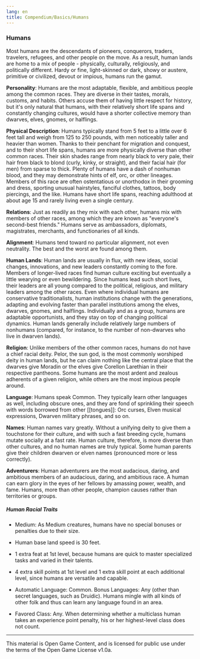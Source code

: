 ```yaml
---
lang: en
title: Compendium/Basics/Humans 
---
```


### Humans

Most humans are the descendants of pioneers, conquerors, traders, travelers, refugees, and other people on the move. As a result, human lands are home to a mix of people - physically, culturally, religiously, and politically different. Hardy or fine, light-skinned or dark, showy or austere, primitive or civilized, devout or impious, humans run the gamut.

**Personality**: Humans are the most adaptable, flexible, and ambitious people among the common races. They are diverse in their tastes, morals, customs, and habits. Others accuse them of having little respect for history, but it's only natural that humans, with their relatively short life spans and constantly changing cultures, would have a shorter collective memory than dwarves, elves, gnomes, or halflings.

**Physical Description**: Humans typically stand from 5 feet to a little over 6 feet tall and weigh from 125 to 250 pounds, with men noticeably taller and heavier than women. Thanks to their penchant for migration and conquest, and to their short life spans, humans are more physically diverse than other common races. Their skin shades range from nearly black to very pale, their hair from black to blond (curly, kinky, or straight), and their facial hair (for men) from sparse to thick. Plenty of humans have a dash of nonhuman blood, and they may demonstrate hints of elf, orc, or other lineages. Members of this race are often ostentatious or unorthodox in their grooming and dress, sporting unusual hairstyles, fanciful clothes, tattoos, body piercings, and the like. Humans have short life spans, reaching adulthood at about age 15 and rarely living even a single century.

**Relations**: Just as readily as they mix with each other, humans mix with members of other races, among which they are known as "everyone's second-best friends." Humans serve as ambassadors, diplomats, magistrates, merchants, and functionaries of all kinds.

**Alignment**: Humans tend toward no particular alignment, not even neutrality. The best and the worst are found among them.

**Human Lands**: Human lands are usually in flux, with new ideas, social changes, innovations, and new leaders constantly coming to the fore. Members of longer-lived races find human culture exciting but eventually a little wearying or even bewildering. Since humans lead such short lives, their leaders are all young compared to the political, religious, and military leaders among the other races. Even where individual humans are conservative traditionalists, human institutions change with the generations, adapting and evolving faster than parallel institutions among the elves, dwarves, gnomes, and halflings. Individually and as a group, humans are adaptable opportunists, and they stay on top of changing political dynamics. Human lands generally include relatively large numbers of nonhumans (compared, for instance, to the number of non-dwarves who live in dwarven lands).

**Religion**: Unlike members of the other common races, humans do not have a chief racial deity. Pelor, the sun god, is the most commonly worshiped deity in human lands, but he can claim nothing like the central place that the dwarves give Moradin or the elves give Corellon Larethian in their respective pantheons. Some humans are the most ardent and zealous adherents of a given religion, while others are the most impious people around.

**Language**: Humans speak Common. They typically learn other languages as well, including obscure ones, and they are fond of sprinkling their speech with words borrowed from other [[tongues]]: Orc curses, Elven musical expressions, Dwarven military phrases, and so on.

**Names**: Human names vary greatly. Without a unifying deity to give them a touchstone for their culture, and with such a fast breeding cycle, humans mutate socially at a fast rate. Human culture, therefore, is more diverse than other cultures, and no human names are truly typical. Some human parents give their children dwarven or elven names (pronounced more or less correctly).

**Adventurers**: Human adventurers are the most audacious, daring, and ambitious members of an audacious, daring, and ambitious race. A human can earn glory in the eyes of her fellows by amassing power, wealth, and fame. Humans, more than other people, champion causes rather than territories or groups.

##### Human Racial Traits

- Medium: As Medium creatures, humans have no special bonuses or penalties due to their size.
    
- Human base land speed is 30 feet.
    
- 1 extra feat at 1st level, because humans are quick to master specialized tasks and varied in their talents.
    
- 4 extra skill points at 1st level and 1 extra skill point at each additional level, since humans are versatile and capable.
    
- Automatic Language: Common. Bonus Languages: Any (other than secret languages, such as Druidic). Humans mingle with all kinds of other folk and thus can learn any language found in an area.
    
- Favored Class: Any. When determining whether a multiclass human takes an experience point penalty, his or her highest-level class does not count.

---

This material is Open Game Content, and is licensed for public use under the terms of the Open Game License v1.0a.
